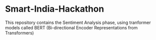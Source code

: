 # Smart-India-Hackathon
This repository contains the Sentiment Analysis phase, using tranformer models called BERT (Bi-directional Encoder Representations from Transformers)